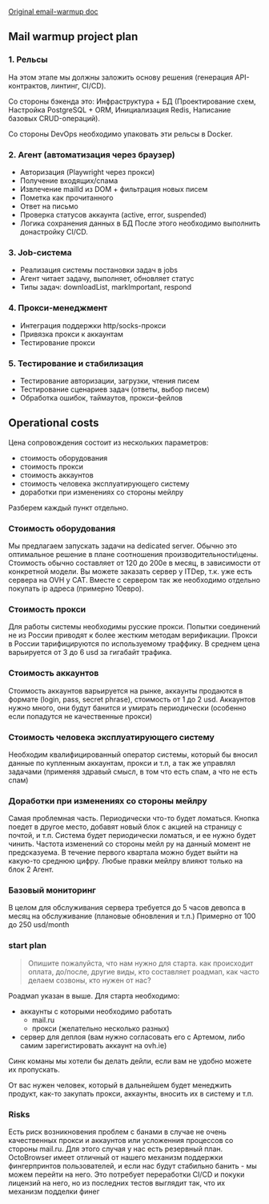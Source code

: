  [Original email-warmup doc](./2025-06-18-email-warmup)
## Mail warmup project plan
### 1. Рельсы
На этом этапе мы должны заложить основу решения (генерация API-контрактов, линтинг, CI/CD). 

Со стороны бэкенда это: Инфраструктура + БД (Проектирование схем, Настройка PostgreSQL + ORM, Инициализация Redis, Написание базовых CRUD-операций).

Со стороны DevOps необходимо упаковать эти рельсы в Docker.

### 2. Агент (автоматизация через браузер)

- Авторизация (Playwright через прокси)    
- Получение входящих/спама
- Извлечение mailId из DOM + фильтрация новых писем
- Пометка как прочитанного
- Ответ на письмо
- Проверка статусов аккаунта (active, error, suspended)
- Логика сохранения данных в БД После этого необходимо выполнить донастройку CI/CD.    
### 3. Job-система

- Реализация системы постановки задач в jobs
- Агент читает задачу, выполняет, обновляет статус
- Типы задач: downloadList, markImportant, respond

### 4. Прокси-менеджмент

- Интеграция поддержки http/socks-прокси
- Привязка прокси к аккаунтам
- Тестирование прокси

### 5. Тестирование и стабилизация

- Тестирование авторизации, загрузки, чтения писем
- Тестирование сценариев задач (ответы, выбор писем)
- Обработка ошибок, таймаутов, прокси-фейлов

## Operational costs
Цена сопровождения состоит из нескольких параметров:
- стоимость оборудования
- стоимость прокси
- стоимость аккаунтов
- стоимость человека эксплуатирующего систему
- доработки при изменениях со стороны мейлру

Разберем каждый пункт отдельно.
### Стоимость оборудования
Мы предлагаем запускать задачи на dedicated server. Обычно это оптимальное решение в плане соотношения производительности\цены. Стоимость обычно составляет от 120 до 200e в месяц, в зависимости от конкретной модели. Вы можете заказать сервер у ITDep, т.к. уже есть сервера на OVH у CAT. Вместe с сервером так же необходимо отдельно покупать ip адреса (примерно 10евро).

### Стоимость прокси
Для работы системы необходимы русские прокси. Попытки соединений не из России приводят к более жестким методам верификации. Прокси в России тарифицируются по используемому траффику. В среднем цена варьируется от 3 до 6 usd за гигабайт трафика.

### Стоимость аккаунтов
Стоимость аккаунтов варьируется на рынке, аккаунты продаются в формате (login, pass, secret phrase), стоимость от 1 до 2 usd. Аккаунтов нужно много, они будут банится и умирать периодически (особенно если попадутся не качественные прокси)

### Стоимость человека эксплуатирующего систему
Необходим квалифицированный оператор системы, который бы вносил данные по купленным аккаунтам, прокси и т.п, а так же управлял задачами (применяя здравый смысл, в том что есть спам, а что не есть спам)

### Доработки при изменениях со стороны мейлру
Самая проблемная часть. Периодически что-то будет ломаться. Кнопка поедет в другое место, добавят новый блок с акцией на страницу с почтой, и т.п. Система будет периодически ломаться, и ее нужно будет чинить. Частота изменений со стороны мейл ру на данный момент не предсказуема. В течение первого квартала можно будет выйти на какую-то среднюю цифру. Любые правки мейлру влияют только на блок 2 Агент.

### Базовый мониторинг
В целом для обслуживания сервера требуется до 5 часов девопса в месяц на обслуживание (плановые обновления и т.п.) Примерно от 100 до 250 usd/month



### start plan

> Опишите пожалуйста, что нам нужно для старта. 
как происходит оплата, до/после, другие виды, кто составляет роадмап, как часто делаем созвоны, кто нужен от нас?

Роадмап указан в выше.
Для старта необходимо:
- аккаунты с которыми необходимо работать 
	- mail.ru
	- прокси (желательно несколько разных)
- сервер для деплоя (вам нужно согласовать его с Артемом, либо самим зарегистировать аккаунт на ovh.ie)

Синк команы мы хотели бы делать дейли, если вам не удобно можете их пропускать.

От вас нужен человек, который в дальнейшем будет менеджить продукт, как-то закупать прокси, аккаунты, вносить их в систему и т.п.


### Risks
Есть риск возникновения проблем с банами в случае не очень качественных прокси и аккаунтов или усложенния процессов со стороны mail.ru. Для этого случая у нас есть резервный план. OctoBrowser имеет отличный от нашего механизм поддержки фингерпринтов пользователей, и если нас будут стабильно банить - мы можем перейти на него. Это потребует переработки CI/CD и покуки лицензий на него, но из последних тестов выглядит так, что их механизм подделки финег